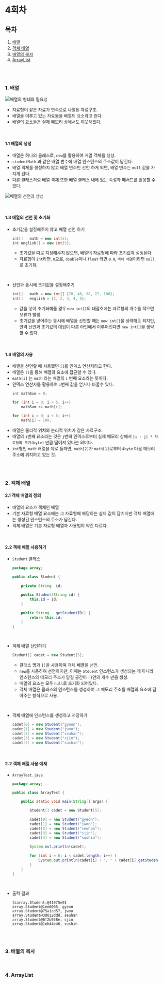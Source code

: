 # 4회차

## 목차
1. [배열](#1.-배열)
2. [객체 배열](#2.-객체-배열)
3. [배열의 복사](#3.-배열의-복사)
4. [ArrayList](#4.-ArrayList)

<br><br>


### 1. 배열

![배열의 형태와 필요성](https://player.slidesplayer.org/60/11187470/slides/slide_22.jpg)

- 자료형이 같은 자료가 연속으로 나열된 자료구조.
- 배열을 이루고 있는 자료들을 배열의 요소라고 한다.
- 배열의 요소들은 실제 메모리 상에서도 이웃해있다.

<br>

#### 1.1 배열의 생성

- 배열은 하나의 클래스로, `new`를 활용하여 배열 객체를 생성.
- `studentMath` 과 같은 배열 변수에 배열 인스턴스의 주소값이 담긴다.
- 배열 객체를 생성하지 않고 배열 변수만 선언 하게 되면, 배열 변수는 `null` 값을 가지게 된다.
- 다른 클래스처럼 배열 객체 또한 배열 클래스 내에 있는 속성과 메서드를 활용할 수 있다.

![배열의 선언과 생성](https://player.slidesplayer.org/60/11187470/slides/slide_24.jpg)

<br>

#### 1.3 배열의 선언 및 초기화

- 초기값을 설정해주지 않고 배열 선언 하기

	```java
	int[]	math = new int[5];
	int english[] = new int[5];
	```   

	- 초기값을 따로 지정해주지 않으면, 배열의 자료형에 따라 초기값이 설정된다.
	- 자료형이 `int`라면, `0`으로, `double`이나 `float` 라면 `0.0`, `객체 배열`이라면 `null`로 초기화.

<br>

- 선언과 동시에 초기값을 설정해주기

	```java
	int[]	math = new int[] {78, 46, 98, 22, 100};
	int[]	english = {1, 2, 3, 4, 5};
	```   

	- 값을 넣어 초기화해줄 경우 `new int[]`의 대괄호에는 자료형의 개수를 적으면 오류가 발생.
	- 초기값을 넣어주는 동시에 배열을 선언할 때는 `new int[]`을 생략해도 되지만, 만약 선언과 초기값의 대입이 다른 라인에서 이루어진다면 `new int[]`을 생략할 수 없다.

<br>

#### 1.4 배열의 사용

- 배열을 선언할 때 사용했던 `[]`를 인덱스 연산자라고 한다.
- 배열은 `[]`을 통해 배열의 요소에 접근할 수 있다.
- `math[i]` 는 `math` 라는 배열의 `i` 번째 요소라는 뜻이다.
- 인덱스 연산자를 활용하여 `i`번째 값을 얻거나 바꿀수 있다.
	```java
	int mathSum = 0;

	for (int i = 0; i < 5; i++)
		mathSum += math[i];
	```   
	```java
	for (int i = 0; i < 5; i++)
		math[i] = 100;
	```   
- 배열은 물리적 위치와 논리적 위치가 같은 자료구조. 
- 배열의 `i`번째 요소라는 것은 `j`번째 인덱스로부터 실제 메모리 상에서 `|i - j| * 자료형의 크기(byte)` 만큼 떨어져 있다는 의미다.
- `int`형인 `math` 배열을 예로 들자면, `math[2]`가  `math[1]`로부터 `4byte` 다음 메모리 주소에 위치하고 있는 것.

<br><br>

### 2. 객체 배열

#### 2.1 객체 배열의 정의

- 배열의 요소가 객체인 배열
- 기본 자료형 배열 요소에는 그 자료형에 해당하는 실제 값이 담기지만 객체 배열에는 생성된 인스턴스의 주소가 담긴다.
- 객체 배열은 기본 자료형 배열과 사용법이 약간 다르다.

<br>

#### 2.2 객체 배열 사용하기

- `Student` 클래스

	```java
	package array;

	public class Student {
		
		private	String	id;
		
		public Student(String id) {
			this.id = id;
		}
		
		public String	getStudentID() {
			return this.id;
		}
	}
	```   

<br>

- 객체 배열 선언하기

	```java
	Student[] cadet = new Student[5];
	```   

	- 클래스 명과 `[]`을 사용하여 객체 배열을 선언.
	- `new`를 사용하여 선언하지만, 이때는 `Stduent` 인스턴스가 생성되는 게 아니라 인스턴스의 메모리 주소가 담길 공간이 `[]`안의 개수 만큼 생성.
	- 배열의 요소는 모두 `null`로 초기화 되어있다.
	- 객체 배열은 클래스의 인스턴스를 생성하여 그 메모리 주소를 배열의 요소에 담아주는 방식으로 사용.

<br>

- 객체 배열에 인스턴스를 생성하고 저장하기

	```java
	cadet[0] = new Student("gyeon");
	cadet[1] = new Student("jwoo");
	cadet[2] = new Student("seuhan");
	cadet[3] = new Student("sjin");
	cadet[4] = new Student("sushin");
	```   

<br>

#### 2.2 객체 배열 사용 예제

- `ArrayTest.java`

	```java
	package array;

	public class ArrayTest {

		public static void main(String[] args) {
			
			Student[] cadet = new Student[5];
			
			cadet[0] = new Student("gyeon");
			cadet[1] = new Student("jwoo");
			cadet[2] = new Student("seuhan");
			cadet[3] = new Student("sjin");
			cadet[4] = new Student("sushin");
			
			System.out.println(cadet);
			
			for (int i = 0; i < cadet.length; i++) {
				System.out.println(cadet[i] + ", " + cadet[i].getStudentID());
			}
		}
	}
	```   

<br>

- 출력 결과
	```
	[Larray.Student;@41975e01
	array.Student@1ee0005, gyeon
	array.Student@75a1cd57, jwoo
	array.Student@3d012ddd, seuhan
	array.Student@6f2b958e, sjin
	array.Student@1eb44e46, sushin
	```   

<br><br>

### 3. 배열의 복사

<br>


### 4. ArrayList

<br>

